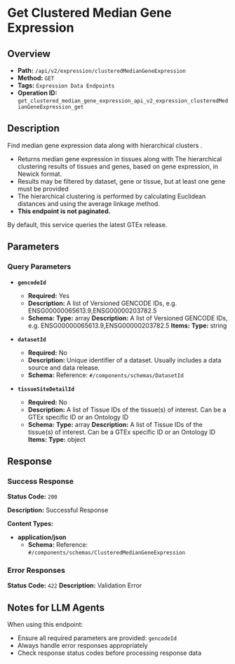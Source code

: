 # Get Clustered Median Gene Expression

## Overview
- **Path:** `/api/v2/expression/clusteredMedianGeneExpression`
- **Method:** `GET`
- **Tags:** `Expression Data Endpoints`
- **Operation ID:** `get_clustered_median_gene_expression_api_v2_expression_clusteredMedianGeneExpression_get`

## Description
Find median gene expression data along with hierarchical clusters .

- Returns median gene expression in tissues along with The hierarchical clustering results of tissues and genes,
based on gene expression, in Newick format.
- Results may be filtered by dataset, gene or tissue, but at least one gene must be provided
- The hierarchical clustering is performed by calculating Euclidean distances and using the average linkage method.
- **This endpoint is not paginated.**

By default, this service queries the latest GTEx release.

## Parameters

### Query Parameters

- **`gencodeId`**
  - **Required:** Yes
  - **Description:** A list of Versioned GENCODE IDs, e.g. ENSG00000065613.9,ENSG00000203782.5
  - **Schema:** **Type:** array
**Description:** A list of Versioned GENCODE IDs, e.g. ENSG00000065613.9,ENSG00000203782.5
**Items:** **Type:** string

- **`datasetId`**
  - **Required:** No
  - **Description:** Unique identifier of a dataset. Usually includes a data source and data release.
  - **Schema:** Reference: `#/components/schemas/DatasetId`

- **`tissueSiteDetailId`**
  - **Required:** No
  - **Description:** A list of Tissue IDs of the tissue(s) of interest. Can be a GTEx specific ID or an Ontology ID
  - **Schema:** **Type:** array
**Description:** A list of Tissue IDs of the tissue(s) of interest. Can be a GTEx specific ID or an Ontology ID
**Items:** **Type:** object

## Response

### Success Response
**Status Code:** `200`

**Description:** Successful Response

**Content Types:**
- **application/json**
  - **Schema:** Reference: `#/components/schemas/ClusteredMedianGeneExpression`

### Error Responses

**Status Code:** `422`
**Description:** Validation Error

## Notes for LLM Agents

When using this endpoint:
- Ensure all required parameters are provided: `gencodeId`
- Always handle error responses appropriately
- Check response status codes before processing response data